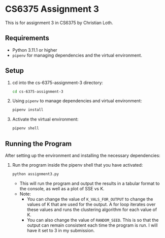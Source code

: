 # CS6375 Assignment 3

This is for assignment 3 in CS6375 by Christian Loth.

## Requirements

- Python 3.11.1 or higher
- `pipenv` for managing dependencies and the virtual environment.

## Setup

1. cd into the cs-6375-assignment-3 directory:
    ```bash
    cd cs-6375-assignment-3
    ```
   
2. Using `pipenv` to manage dependencies and virtual environment:
    ```bash
    pipenv install
    ```
   
3. Activate the virtual environment:
    ```bash
    pipenv shell
    ```

## Running the Program

After setting up the environment and installing the necessary dependencies:

1. Run the program inside the pipenv shell that you have activated:
    ```bash
    python assignment3.py
    ```
   - This will run the program and output the results in a tabular format to the console, as well as a plot of SSE vs K.
   - Note: 
     - You can change the value of `K_VALS_FOR_OUTPUT` to change the values of K that are used for the output. A for loop iterates over these values and runs the clustering algorithm for each value of K.
     - You can also change the value of `RANDOM_SEED`. This is so that the output can remain consistent each time the program is run. I will have it set to 3 in my submission.